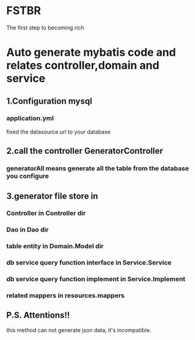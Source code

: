 # FSTBR
The first step to becoming rich

# Auto generate mybatis code and relates controller,domain and service


## 1.Configuration mysql
### application.yml
fixed the datasource.url to your database

## 2.call the controller GeneratorController
### generatorAll means generate all the table from the database you configure

## 3.generator file store in
### Controller in Controller dir
### Dao in Dao dir
### table entity in Domain.Model dir
### db service query function interface in Service.Service
### db service query function implement in Service.Implement
### related mappers in resources.mappers

## P.S. Attentions!!
this method can not generate json data, it's incompatible.
